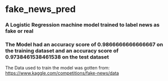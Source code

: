 # fake_news_pred

### A Logistic Regression machine model trained to label news as fake or real 

### The Model had an accuracy score of 0.9866666666666667 on the training dataset and an accuracy score of 0.9738461538461538 on the test dataset

The Data used to train the model was gotten from: https://www.kaggle.com/competitions/fake-news/data
